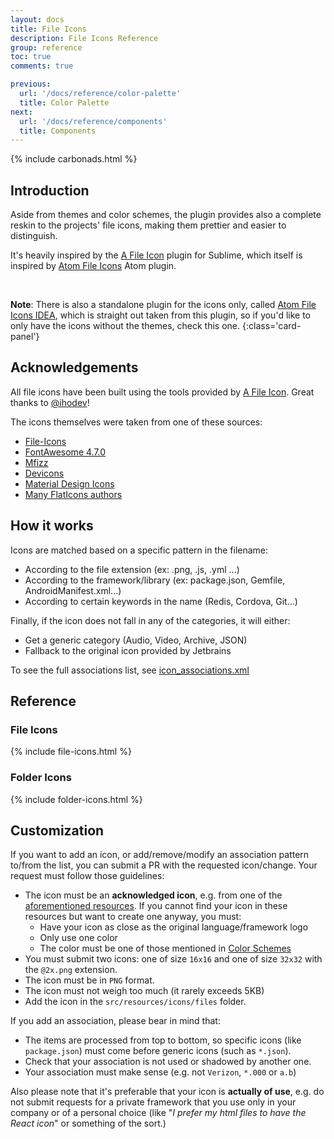 ```yaml
---
layout: docs
title: File Icons
description: File Icons Reference
group: reference
toc: true
comments: true

previous:
  url: '/docs/reference/color-palette'
  title: Color Palette
next:
  url: '/docs/reference/components'
  title: Components
---
```


{% include carbonads.html %}

## Introduction

Aside from themes and color schemes, the plugin provides also a complete reskin to the projects' file icons, making them prettier and easier to distinguish.

It's heavily inspired by the [A File Icon](https://github.com/ihodev/a-file-icon) plugin for Sublime, which itself is inspired by [Atom File Icons](https://github.com/file-icons/atom) Atom plugin.

&nbsp;

**Note**: There is also a standalone plugin for the icons only, called [Atom File Icons IDEA](https://plugins.jetbrains.com/plugin/10044-atom-file-icons-idea), which is straight out taken from this plugin, so if you'd like to only have the icons without the themes, check this one.
{:class='card-panel'}

## Acknowledgements

All file icons have been built using the tools provided by [A File Icon](https://github.com/ihodev/a-file-icon). Great thanks to [@ihodev](https://github.com/ihodev)!

The icons themselves were taken from one of these sources:

* [File-Icons](https://github.com/file-icons/source/blob/master/charmap.md)
* [FontAwesome 4.7.0](http://fontawesome.io/cheatsheet/)
* [Mfizz](https://github.com/file-icons/MFixx/blob/master/charmap.md)
* [Devicons](https://github.com/file-icons/DevOpicons/blob/master/charmap.md)
* [Material Design Icons](https://materialdesignicons.com/)
* [Many FlatIcons authors](https://www.flaticon.com/)

## How it works

Icons are matched based on a specific pattern in the filename:
- According to the file extension (ex: .png, .js, .yml ...)
- According to the framework/library (ex: package.json, Gemfile, AndroidManifest.xml...)
- According to certain keywords in the name (Redis, Cordova, Git...)

Finally, if the icon does not fall in any of the categories, it will either:
- Get a generic category (Audio, Video, Archive, JSON)
- Fallback to the original icon provided by Jetbrains

To see the full associations list, see [icon_associations.xml](https://github.com/ChrisRM/material-theme-jetbrains/blob/master/src/main/resources/icon_associations.xml)

## Reference

### File Icons

{% include file-icons.html %}

### Folder Icons

{% include folder-icons.html %}

## Customization

If you want to add an icon, or add/remove/modify an association pattern to/from the list, you can submit a PR with the requested icon/change. Your request must follow those guidelines:
- The icon must be an **acknowledged icon**, e.g. from one of the [aforementioned resources](#acknowledgements). If you cannot find your icon in these resources but want to create one anyway, you must:
  - Have your icon as close as the original language/framework logo
  - Only use one color
  - The color must be one of those mentioned in [Color Schemes]({{site.baseurl}}/docs/configuration/color-schemes#color-palette)
- You must submit two icons: one of size `16x16` and one of size `32x32` with the `@2x.png` extension.
- The icon must be in `PNG` format.
- The icon must not weigh too much (it rarely exceeds 5KB)
- Add the icon in the `src/resources/icons/files` folder.

If you add an association, please bear in mind that:
- The items are processed from top to bottom, so specific icons (like `package.json`) must come before generic icons (such as `*.json`).
- Check that your association is not used or shadowed by another one.
- Your association must make sense (e.g. not `Verizon`, `*.000` or `a.b`)

Also please note that it's preferable that your icon is **actually of use**, e.g. do not submit requests for a private framework that you use only in your company or of a personal choice (like "_I prefer my html files to have the React icon_" or something of the sort.)

